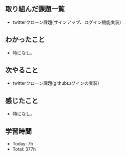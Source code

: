 ## 取り組んだ課題一覧
- twitterクローン課題(サインアップ、ログイン機能実装)
## わかったこと
- 特になし。
## 次やること
- twitterクローン課題(githubログインの実装)
## 感じたこと
- 特になし。
## 学習時間
- Today: 7h
- Total: 377h